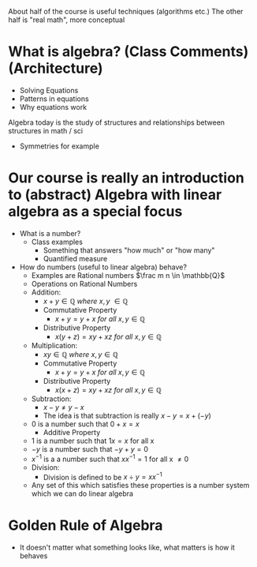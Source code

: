 About half of the course is useful techniques (algorithms etc.)
The other half is "real math", more conceptual

# What is algebra? (Class Comments) (Architecture)
- Solving Equations
- Patterns in equations
- Why equations work

Algebra today is the study of structures and relationships between structures in math / sci
- Symmetries for example

# Our course is really an introduction to (abstract) Algebra with linear algebra as a special focus
- What is a number?
	- Class examples
		- Something that answers "how much" or "how many"
		- Quantified measure
- How do numbers (useful to linear algebra) behave?
	- Examples are Rational numbers $\frac m n \in \mathbb{Q}$
	- Operations on Rational Numbers
	- Addition:  
		- $x + y \in \mathbb{Q} \ where \ x, y \ \in \mathbb{Q}$
		- Commutative Property
			- $x+y=y+x \ for \ all \ x,y \in \mathbb{Q}$
		- Distributive Property
			- $x(y + z) = xy + xz \ for \ all \ x,y \in \mathbb{Q}$
	- Multiplication:  
		- $xy \in \mathbb{Q} \ where \ x, y \in \mathbb{Q}$
		-  Commutative Property
			- $x+y=y+x \ for \ all \ x,y \in \mathbb{Q}$
		- Distributive Property
			- $x(x + z) = xy + xz \ for \ all \ x,y \in \mathbb{Q}$
	- Subtraction: 
		- $x-y \neq y-x$
		- The idea is that subtraction is really $x-y = x + (-y)$
	- 0 is a number such that $0 + x = x$
		- Additive Property
	- 1 is a number such that $1x = x$ for all x
	- $-y$ is a number such that $-y + y = 0$
	- $x^{-1}$ is a a number such that $xx^{-1} = 1$ for all x $\neq 0$
	- Division:
		- Division is defined to be $x \div y = xx^{-1}$
	- Any set of this which satisfies these properties is a number system which we can do linear algebra

# Golden Rule of Algebra
- It doesn't matter what something looks like, what matters is how it behaves







